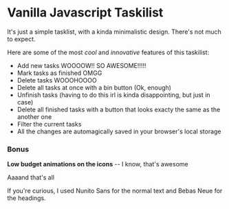 # Vanilla Javascript Taskilist

It's just a simple tasklist, with a kinda minimalistic design. There's not much to expect.  

Here are some of the most _cool_ and _innovative_ features of this taskilist:

- Add new tasks WOOOOW!! SO AWESOME!!!!!
- Mark tasks as finished OMGG
- Delete tasks WOOOHOOOO
- Delete all tasks at once with a bin button (Ok, enough)
- Unfinish tasks (having to do this irl is kinda disappointing, but just in case)
- Delete all finished tasks with a button that looks exacty the same as the another one
- Filter the current tasks
- All the changes are automagically saved in your browser's local storage

### Bonus
**Low budget animations on the icons** -- I know, that's awesome
  
  
Aaaand that's all

If you're curious, I used Nunito Sans for the normal text and Bebas Neue for the headings.
